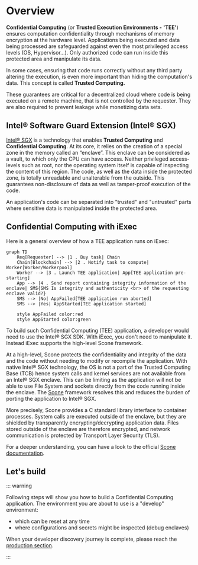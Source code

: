 # Overview

**Confidential Computing** (or **Trusted Execution Environments -** **'TEE'**)
ensures computation confidentiality through mechanisms of memory encryption at
the hardware level. Applications being executed and data being processed are
safeguarded against even the most privileged access levels (OS, Hypervisor...).
Only authorized code can run inside this protected area and manipulate its data.

In some cases, ensuring that code runs correctly without any third party
altering the execution, is even more important than hiding the computation's
data. This concept is called **Trusted Computing.**

These guarantees are critical for a decentralized cloud where code is being
executed on a remote machine, that is not controlled by the requester. They are
also required to prevent leakage while monetizing data sets.

## Intel® Software Guard Extension (Intel® SGX)

[Intel® SGX](https://software.intel.com/en-us/sgx) is a technology that enables
**Trusted Computing** and **Confidential Computing**. At its core, it relies on
the creation of a special zone in the memory called an “enclave”. This enclave
can be considered as a vault, to which only the CPU can have access. Neither
privileged access-levels such as root, nor the operating system itself is
capable of inspecting the content of this region. The code, as well as the data
inside the protected zone, is totally unreadable and unalterable from the
outside. This guarantees non-disclosure of data as well as tamper-proof
execution of the code.

An application's code can be separated into "trusted" and "untrusted" parts
where sensitive data is manipulated inside the protected area.

## Confidential Computing with iExec

Here is a general overview of how a TEE application runs on iExec:

```mermaid
graph TD
    Req[Requester] --> |1 . Buy task| Chain
    Chain[Blockchain] --> |2 . Notify task to compute| Worker[Worker/Workerpool]
    Worker --> |3 . Launch TEE application| App[TEE application pre-starting]
    App --> |4 . Send report containing integrity information of the enclave| SMS{SMS Is integrity and authenticity <br> of the requesting enclave valid?}
    SMS --> |No| AppFailed[TEE application run aborted]
    SMS --> |Yes| AppStarted[TEE application started]

    style AppFailed color:red
    style AppStarted color:green
```

To build such Confidential Computing (TEE) application, a developer would need
to use the Intel® SGX SDK. With iExec, you don't need to manipulate it. Instead
iExec supports the high-level Scone framework.

At a high-level, Scone protects the confidentiality and integrity of the data
and the code without needing to modify or recompile the application. With native
Intel® SGX technology, the OS is not a part of the Trusted Computing Base (TCB)
hence system calls and kernel services are not available from an Intel® SGX
enclave. This can be limiting as the application will not be able to use File
System and sockets directly from the code running inside the enclave. The
[Scone](https://scontain.com/) framework resolves this and reduces the burden of
porting the application to Intel® SGX.

More precisely, Scone provides a C standard library interface to container
processes. System calls are executed outside of the enclave, but they are
shielded by transparently encrypting/decrypting application data. Files stored
outside of the enclave are therefore encrypted, and network communication is
protected by Transport Layer Security (TLS).

For a deeper understanding, you can have a look to the official
[Scone documentation](https://sconedocs.github.io/).

## Let's build

::: warning

Following steps will show you how to build a Confidential Computing application.
The environment you are about to use is a "develop" environment:

- which can be reset at any time
- where configurations and secrets might be inspected (debug enclaves)

When your developer discovery journey is complete, please reach the
[production section](../go-to-production.md).

:::
